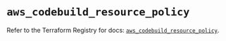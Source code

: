 # `aws_codebuild_resource_policy`

Refer to the Terraform Registry for docs: [`aws_codebuild_resource_policy`](https://registry.terraform.io/providers/hashicorp/aws/5.98.0/docs/resources/codebuild_resource_policy).

